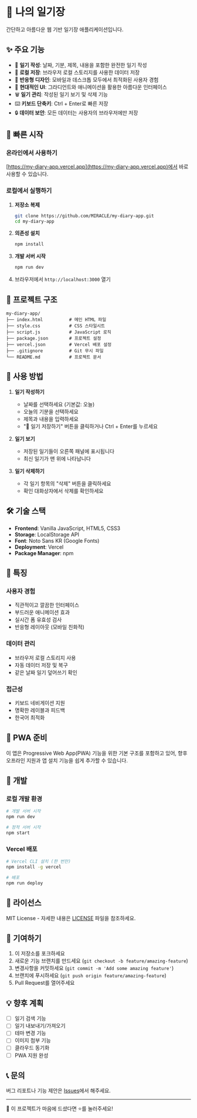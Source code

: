 # 📔 나의 일기장

간단하고 아름다운 웹 기반 일기장 애플리케이션입니다.

## ✨ 주요 기능

- 📝 **일기 작성**: 날짜, 기분, 제목, 내용을 포함한 완전한 일기 작성
- 💾 **로컬 저장**: 브라우저 로컬 스토리지를 사용한 데이터 저장
- 📱 **반응형 디자인**: 모바일과 데스크톱 모두에서 최적화된 사용자 경험
- 🎨 **현대적인 UI**: 그라디언트와 애니메이션을 활용한 아름다운 인터페이스
- 🗑️ **일기 관리**: 작성된 일기 보기 및 삭제 기능
- ⌨️ **키보드 단축키**: Ctrl + Enter로 빠른 저장
- 🔒 **데이터 보안**: 모든 데이터는 사용자의 브라우저에만 저장

## 🚀 빠른 시작

### 온라인에서 사용하기
[https://my-diary-app.vercel.app](https://my-diary-app.vercel.app)에서 바로 사용할 수 있습니다.

### 로컬에서 실행하기

1. **저장소 복제**
   ```bash
   git clone https://github.com/MIRACLE/my-diary-app.git
   cd my-diary-app
   ```

2. **의존성 설치**
   ```bash
   npm install
   ```

3. **개발 서버 시작**
   ```bash
   npm run dev
   ```

4. 브라우저에서 `http://localhost:3000` 열기

## 📁 프로젝트 구조

```
my-diary-app/
├── index.html          # 메인 HTML 파일
├── style.css           # CSS 스타일시트
├── script.js           # JavaScript 로직
├── package.json        # 프로젝트 설정
├── vercel.json         # Vercel 배포 설정
├── .gitignore          # Git 무시 파일
└── README.md           # 프로젝트 문서
```

## 🎯 사용 방법

1. **일기 작성하기**
   - 날짜를 선택하세요 (기본값: 오늘)
   - 오늘의 기분을 선택하세요
   - 제목과 내용을 입력하세요
   - "💾 일기 저장하기" 버튼을 클릭하거나 Ctrl + Enter를 누르세요

2. **일기 보기**
   - 저장된 일기들이 오른쪽 패널에 표시됩니다
   - 최신 일기가 맨 위에 나타납니다

3. **일기 삭제하기**
   - 각 일기 항목의 "삭제" 버튼을 클릭하세요
   - 확인 대화상자에서 삭제를 확인하세요

## 🛠️ 기술 스택

- **Frontend**: Vanilla JavaScript, HTML5, CSS3
- **Storage**: LocalStorage API
- **Font**: Noto Sans KR (Google Fonts)
- **Deployment**: Vercel
- **Package Manager**: npm

## 🌟 특징

### 사용자 경험
- 직관적이고 깔끔한 인터페이스
- 부드러운 애니메이션 효과
- 실시간 폼 유효성 검사
- 반응형 레이아웃 (모바일 친화적)

### 데이터 관리
- 브라우저 로컬 스토리지 사용
- 자동 데이터 저장 및 복구
- 같은 날짜 일기 덮어쓰기 확인

### 접근성
- 키보드 네비게이션 지원
- 명확한 레이블과 피드백
- 한국어 최적화

## 📱 PWA 준비

이 앱은 Progressive Web App(PWA) 기능을 위한 기본 구조를 포함하고 있어, 향후 오프라인 지원과 앱 설치 기능을 쉽게 추가할 수 있습니다.

## 🔧 개발

### 로컬 개발 환경
```bash
# 개발 서버 시작
npm run dev

# 정적 서버 시작
npm start
```

### Vercel 배포
```bash
# Vercel CLI 설치 (한 번만)
npm install -g vercel

# 배포
npm run deploy
```

## 📄 라이선스

MIT License - 자세한 내용은 [LICENSE](LICENSE) 파일을 참조하세요.

## 🤝 기여하기

1. 이 저장소를 포크하세요
2. 새로운 기능 브랜치를 만드세요 (`git checkout -b feature/amazing-feature`)
3. 변경사항을 커밋하세요 (`git commit -m 'Add some amazing feature'`)
4. 브랜치에 푸시하세요 (`git push origin feature/amazing-feature`)
5. Pull Request를 열어주세요

## 💡 향후 계획

- [ ] 일기 검색 기능
- [ ] 일기 내보내기/가져오기
- [ ] 테마 변경 기능
- [ ] 이미지 첨부 기능
- [ ] 클라우드 동기화
- [ ] PWA 지원 완성

## 📞 문의

버그 리포트나 기능 제안은 [Issues](https://github.com/MIRACLE/my-diary-app/issues)에서 해주세요.

---

💝 이 프로젝트가 마음에 드셨다면 ⭐️를 눌러주세요!
